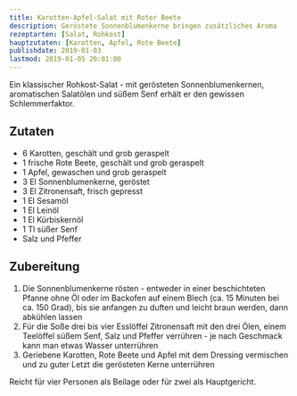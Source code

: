 ```yaml
---
title: Karotten-Apfel-Salat mit Roter Beete
description: Geröstete Sonnenblumenkerne bringen zusätzliches Aroma
rezeptarten: [Salat, Rohkost]
hauptzutaten: [Karotten, Apfel, Rote Beete]
publishdate: 2019-01-03
lastmod: 2019-01-05 20:01:00
---
```


Ein klassischer Rohkost-Salat - mit gerösteten Sonnenblumenkernen, aromatischen Salatölen und süßem Senf erhält er den gewissen Schlemmerfaktor.


## Zutaten

- 6 Karotten, geschält und grob geraspelt
- 1 frische Rote Beete, geschält und grob geraspelt
- 1 Apfel, gewaschen und grob geraspelt
- 3 El Sonnenblumenkerne, geröstet
- 3 El Zitronensaft, frisch gepresst
- 1 El Sesamöl
- 1 El Leinöl
- 1 El Kürbiskernöl
- 1 Tl süßer Senf
- Salz und Pfeffer


## Zubereitung

1. Die Sonnenblumenkerne rösten - entweder in einer beschichteten Pfanne ohne Öl oder im Backofen auf einem Blech (ca. 15 Minuten bei ca. 150 Grad), bis sie anfangen zu duften und leicht braun werden, dann abkühlen lassen
2. Für die Soße drei bis vier Esslöffel Zitronensaft mit den drei Ölen, einem Teelöffel süßem Senf, Salz und Pfeffer verrühren - je nach Geschmack kann man etwas Wasser unterrühren
3. Geriebene Karotten, Rote Beete und Apfel mit dem Dressing vermischen und zu guter Letzt die gerösteten Kerne unterrühren

Reicht für vier Personen als Beilage oder für zwei als Hauptgericht.
